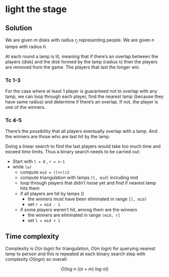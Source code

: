 # light the stage

## Solution

We are given $m$ disks with radius $r_j$ representing people. We are given $n$ lamps with radius $h$.

At each round a lamp is lit, meaning that if there’s an overlap between the players (disk) and the disk formed by the lamp (radius `h`) then the players are removed from the game. The players that last the longer win.

### Tc 1-3

For the case where at least 1 player is guaranteed not to overlap with any lamp, we can loop through each player, find the nearest lamp (because they have same radius) and determine if there’s an overlap. If not, the player is one of the winners.

### Tc 4-5

There’s the possibility that all players eventually overlap with a lamp. And the winners are those who are last hit by the lamp.

Doing a linear search to find the last players would take too much time and exceed time limits. Thus a binary search needs to be carried out:

- Start with `l = 0` , `r = n-1`
- while `l≤r`
    - compute `mid = (l+r)/2`
    - compute triangulation with lamps `[l, mid]` including mid
    - loop through players that didn’t loose yet and find if nearest lamp hits them
    - if all players are hit by lamps ()
        - the winners must have been eliminated in range `[l, mid)`
        - set `r = mid - 1`
    - if some players weren’t hit, among them are the winners
        - the winners are eliminated in range `(mid, r]`
        - set `l = mid + 1`

## Time complexity

Complexity is $O(n\ logn)$ for triangulation, $O(m\ logn)$ for querying nearest lamp to person and this is repeated at each binary search step with complexity $O(logn)$ so overall:

$$
O(log\ n\ ((n+m)\ log\ n))
$$
